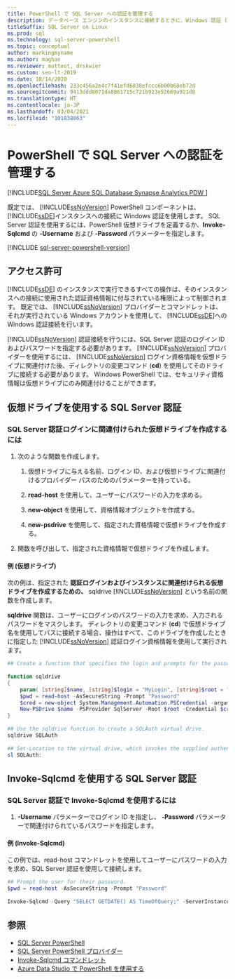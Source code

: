 ```yaml
---
title: PowerShell で SQL Server への認証を管理する
description: データベース エンジンのインスタンスに接続するときに、Windows 認証 (既定) ではなく SQL Server 認証を使用する方法について学習します。
titleSuffix: SQL Server on Linux
ms.prod: sql
ms.technology: sql-server-powershell
ms.topic: conceptual
author: markingmyname
ms.author: maghan
ms.reviewer: matteot, drskwier
ms.custom: seo-lt-2019
ms.date: 10/14/2020
ms.openlocfilehash: 233c456a2e4c7f41efd6038efccc6b00b68eb72d
ms.sourcegitcommit: 9413ddd8071da8861715c721b923e52669a921d8
ms.translationtype: HT
ms.contentlocale: ja-JP
ms.lasthandoff: 03/04/2021
ms.locfileid: "101838063"
---
```

# <a name="manage-authentication-to-sql-server-in-powershell"></a>PowerShell で SQL Server への認証を管理する

[!INCLUDE[SQL Server Azure SQL Database Synapse Analytics PDW ](../includes/applies-to-version/sql-asdb-asdbmi-asa-pdw.md)]

既定では、 [!INCLUDE[ssNoVersion](../includes/ssnoversion-md.md)] PowerShell コンポーネントは、 [!INCLUDE[ssDE](../includes/ssde-md.md)]インスタンスへの接続に Windows 認証を使用します。 SQL Server 認証を使用するには、PowerShell 仮想ドライブを定義するか、**Invoke-Sqlcmd** の **-Username** および **-Password** パラメーターを指定します。

[!INCLUDE [sql-server-powershell-version](../includes/sql-server-powershell-version.md)]

## <a name="permissions"></a>アクセス許可

[!INCLUDE[ssDE](../includes/ssde-md.md)] のインスタンスで実行できるすべての操作は、そのインスタンスへの接続に使用された認証資格情報に付与されている権限によって制御されます。 既定では、 [!INCLUDE[ssNoVersion](../includes/ssnoversion-md.md)] プロバイダーとコマンドレットは、それが実行されている Windows アカウントを使用して、 [!INCLUDE[ssDE](../includes/ssde-md.md)]への Windows 認証接続を行います。  

[!INCLUDE[ssNoVersion](../includes/ssnoversion-md.md)] 認証接続を行うには、SQL Server 認証のログイン ID およびパスワードを指定する必要があります。 [!INCLUDE[ssNoVersion](../includes/ssnoversion-md.md)] プロバイダーを使用するには、 [!INCLUDE[ssNoVersion](../includes/ssnoversion-md.md)] ログイン資格情報を仮想ドライブに関連付けた後、ディレクトリの変更コマンド (**cd**) を使用してそのドライブに接続する必要があります。 Windows PowerShell では、セキュリティ資格情報は仮想ドライブにのみ関連付けることができます。  

## <a name="sql-server-authentication-using-a-virtual-drive"></a>仮想ドライブを使用する SQL Server 認証

### <a name="to-create-a-virtual-drive-associated-with-a-sql-server-authentication-login"></a>SQL Server 認証ログインに関連付けられた仮想ドライブを作成するには

1. 次のような関数を作成します。

    1. 仮想ドライブに与える名前、ログイン ID、および仮想ドライブに関連付けるプロバイダー パスのためのパラメーターを持っている。

    2. **read-host** を使用して、ユーザーにパスワードの入力を求める。  

    3. **new-object** を使用して、資格情報オブジェクトを作成する。  

    4. **new-psdrive** を使用して、指定された資格情報で仮想ドライブを作成する。  

2. 関数を呼び出して、指定された資格情報で仮想ドライブを作成します。  

#### <a name="example-virtual-drive"></a>例 (仮想ドライブ)

次の例は、指定された **認証ログインおよびインスタンスに関連付けられる仮想ドライブを作成するための、** sqldrive [!INCLUDE[ssNoVersion](../includes/ssnoversion-md.md)] という名前の関数を作成します。  
  
 **sqldrive** 関数は、ユーザーにログインのパスワードの入力を求め、入力されるパスワードをマスクします。 ディレクトリの変更コマンド (**cd**) で仮想ドライブ名を使用してパスに接続する場合、操作はすべて、このドライブを作成したときに指定した [!INCLUDE[ssNoVersion](../includes/ssnoversion-md.md)] 認証ログイン資格情報を使用して実行されます。  
  
```powershell
## Create a function that specifies the login and prompts for the password.  
  
function sqldrive  
{  
    param( [string]$name, [string]$login = "MyLogin", [string]$root = "SQLSERVER:\SQL\MyComputer\MyInstance" )  
    $pwd = read-host -AsSecureString -Prompt "Password"  
    $cred = new-object System.Management.Automation.PSCredential -argumentlist $login,$pwd  
    New-PSDrive $name -PSProvider SqlServer -Root $root -Credential $cred -Scope 1  
}  
  
## Use the sqldrive function to create a SQLAuth virtual drive.  
sqldrive SQLAuth
  
## Set-Location to the virtual drive, which invokes the supplied authentication credentials.  
sl SQLAuth:
```

## <a name="sql-server-authentication-using-invoke-sqlcmd"></a>Invoke-Sqlcmd を使用する SQL Server 認証

### <a name="to-use-invoke-sqlcmd-with-sql-server-authentication"></a>SQL Server 認証で Invoke-Sqlcmd を使用するには

1. **-Username** パラメーターでログイン ID を指定し、 **-Password** パラメーターで関連付けられているパスワードを指定します。  

#### <a name="example-invoke-sqlcmd"></a>例 (Invoke-Sqlcmd)

この例では、read-host コマンドレットを使用してユーザーにパスワードの入力を求め、SQL Server 認証を使用して接続します。  

```powershell
## Prompt the user for their password.  
$pwd = read-host -AsSecureString -Prompt "Password"  
  
Invoke-Sqlcmd -Query "SELECT GETDATE() AS TimeOfQuery;" -ServerInstance "MyComputer\MyInstance" -Username "MyLogin" -Password $pwd  
```

## <a name="see-also"></a>参照

- [SQL Server PowerShell](sql-server-powershell.md)
- [SQL Server PowerShell プロバイダー](sql-server-powershell-provider.md)
- [Invoke-Sqlcmd コマンドレット](/powershell/module/sqlserver/invoke-sqlcmd)
- [Azure Data Studio で PowerShell を使用する](../azure-data-studio/extensions/powershell-extension.md)
